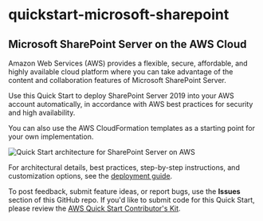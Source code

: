 # quickstart-microsoft-sharepoint
## Microsoft SharePoint Server on the AWS Cloud


Amazon Web Services (AWS) provides a flexible, secure, affordable, and highly available cloud platform where you can take advantage of the content and collaboration features of Microsoft SharePoint Server.

Use this Quick Start to deploy SharePoint Server 2019 into your AWS account automatically, in accordance with AWS best practices for security and high availability.

You can also use the AWS CloudFormation templates as a starting point for your own implementation.

![Quick Start architecture for SharePoint Server on AWS](https://d0.awsstatic.com/partner-network/QuickStart/datasheets/sharepoint-2019-architecture.png)

For architectural details, best practices, step-by-step instructions, and customization options, see the 
[deployment guide](https://fwd.aws/Q8ve9).

To post feedback, submit feature ideas, or report bugs, use the **Issues** section of this GitHub repo.
If you'd like to submit code for this Quick Start, please review the [AWS Quick Start Contributor's Kit](https://aws-quickstart.github.io/). 
